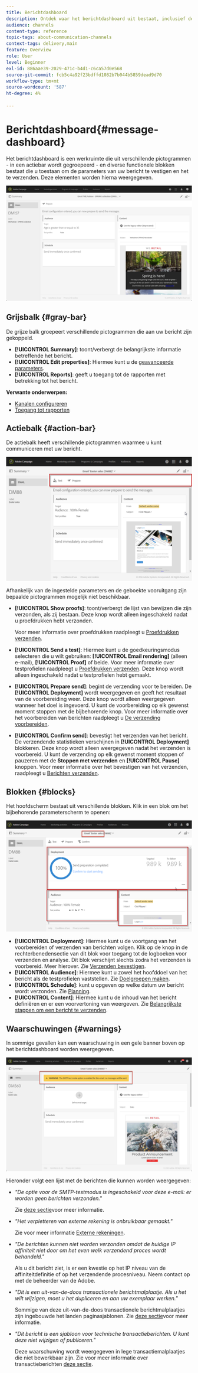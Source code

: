 ```yaml
---
title: Berichtdashboard
description: Ontdek waar het berichtdashboard uit bestaat, inclusief de actiebalk en de verschillende functionele blokken.
audience: channels
content-type: reference
topic-tags: about-communication-channels
context-tags: delivery,main
feature: Overview
role: User
level: Beginner
exl-id: 886aae39-2029-471c-b4d1-c6ca57d0e568
source-git-commit: fcb5c4a92f23bdffd1082b7b044b5859dead9d70
workflow-type: tm+mt
source-wordcount: '587'
ht-degree: 4%

---
```


# Berichtdashboard{#message-dashboard}

Het berichtdashboard is een werkruimte die uit verschillende pictogrammen - in een actiebar wordt gegroepeerd - en diverse functionele blokken bestaat die u toestaan om de parameters van uw bericht te vestigen en het te verzenden. Deze elementen worden hierna weergegeven.

![](assets/delivery_dashboard_2.png)

## Grijsbalk {#gray-bar}

De grijze balk groepeert verschillende pictogrammen die aan uw bericht zijn gekoppeld.

* **[!UICONTROL Summary]**: toont/verbergt de belangrijkste informatie betreffende het bericht.
* **[!UICONTROL Edit properties]**: Hiermee kunt u de [geavanceerde parameters](../../administration/using/configuring-email-channel.md#list-of-email-properties).
* **[!UICONTROL Reports]**: geeft u toegang tot de rapporten met betrekking tot het bericht.

**Verwante onderwerpen:**

* [Kanalen configureren](../../administration/using/about-channel-configuration.md)
* [Toegang tot rapporten](../../reporting/using/about-dynamic-reports.md)

## Actiebalk {#action-bar}

De actiebalk heeft verschillende pictogrammen waarmee u kunt communiceren met uw bericht.

![](assets/delivery_dashboard_4.png)

Afhankelijk van de ingestelde parameters en de geboekte vooruitgang zijn bepaalde pictogrammen mogelijk niet beschikbaar.

* **[!UICONTROL Show proofs]**: toont/verbergt de lijst van bewijzen die zijn verzonden, als zij bestaan. Deze knop wordt alleen ingeschakeld nadat u proefdrukken hebt verzonden.

   Voor meer informatie over proefdrukken raadpleegt u [Proefdrukken verzenden](../../sending/using/sending-proofs.md).

* **[!UICONTROL Send a test]**: Hiermee kunt u de goedkeuringsmodus selecteren die u wilt gebruiken: **[!UICONTROL Email rendering]** (alleen e-mail), **[!UICONTROL Proof]** of beide. Voor meer informatie over testprofielen raadpleegt u [Proefdrukken verzenden](../../sending/using/sending-proofs.md). Deze knop wordt alleen ingeschakeld nadat u testprofielen hebt gemaakt.

* **[!UICONTROL Prepare send]**: begint de verzending voor te bereiden. De **[!UICONTROL Deployment]** wordt weergegeven en geeft het resultaat van de voorbereiding weer. Deze knop wordt alleen weergegeven wanneer het doel is ingevoerd. U kunt de voorbereiding op elk gewenst moment stoppen met de bijbehorende knop. Voor meer informatie over het voorbereiden van berichten raadpleegt u [De verzending voorbereiden](../../sending/using/preparing-the-send.md).

* **[!UICONTROL Confirm send]**: bevestigt het verzenden van het bericht. De verzendende statistieken verschijnen in **[!UICONTROL Deployment]** blokkeren. Deze knop wordt alleen weergegeven nadat het verzenden is voorbereid. U kunt de verzending op elk gewenst moment stoppen of pauzeren met de **Stoppen met verzenden** en **[!UICONTROL Pause]** knoppen. Voor meer informatie over het bevestigen van het verzenden, raadpleegt u [Berichten verzenden](../../sending/using/confirming-the-send.md).

## Blokken {#blocks}

Het hoofdscherm bestaat uit verschillende blokken. Klik in een blok om het bijbehorende parameterscherm te openen:

![](assets/delivery_dashboard_3.png)

* **[!UICONTROL Deployment]**: Hiermee kunt u de voortgang van het voorbereiden of verzenden van berichten volgen. Klik op de knop in de rechterbenedensectie van dit blok voor toegang tot de logboeken voor verzenden en analyse. Dit blok verschijnt slechts zodra het verzenden is voorbereid. Meer hierover. Zie [Verzenden bevestigen](../../sending/using/confirming-the-send.md).
* **[!UICONTROL Audience]**: Hiermee kunt u zowel het hoofddoel van het bericht als de testprofielen vaststellen. Zie [Doelgroepen maken](../../audiences/using/creating-audiences.md).
* **[!UICONTROL Schedule]**: kunt u opgeven op welke datum uw bericht wordt verzonden. Zie [Planning](../../sending/using/about-scheduling-messages.md).
* **[!UICONTROL Content]**: Hiermee kunt u de inhoud van het bericht definiëren en er een voorvertoning van weergeven. Zie [Belangrijkste stappen om een bericht te verzenden](../../channels/using/key-steps-to-send-a-message.md).

## Waarschuwingen {#warnings}

In sommige gevallen kan een waarschuwing in een gele banner boven op het berichtdashboard worden weergegeven.

![](assets/delivery_dashboard_warnings.png)

Hieronder volgt een lijst met de berichten die kunnen worden weergegeven:

* *&quot;De optie voor de SMTP-testmodus is ingeschakeld voor deze e-mail: er worden geen berichten verzonden.&quot;*

   Zie [deze sectie](../../administration/using/configuring-email-channel.md#smtp-test-mode)voor meer informatie.

* *&quot;Het verpletteren van externe rekening is onbruikbaar gemaakt.&quot;*

   Zie voor meer informatie [Externe rekeningen](../../administration/using/external-accounts.md).

* *&quot;De berichten kunnen niet worden verzonden omdat de huidige IP affiniteit niet door om het even welk verzendend proces wordt behandeld.&quot;*

   Als u dit bericht ziet, is er een kwestie op het IP niveau van de affiniteitdefinitie of op het verzendende procesniveau. Neem contact op met de beheerder van de Adobe.

* *&quot;Dit is een uit-van-de-doos transactionele berichtmalplaatje. Als u het wilt wijzigen, moet u het dupliceren en aan uw exemplaar werken.&quot;*

   Sommige van deze uit-van-de-doos transactionele berichtmalplaatjes zijn ingebouwde het landen paginasjablonen. Zie [deze sectie](../../channels/using/landing-page-templates.md)voor meer informatie.

* *&quot;Dit bericht is een sjabloon voor technische transactieberichten. U kunt deze niet wijzigen of publiceren.&quot;*

   Deze waarschuwing wordt weergegeven in lege transactiemalplaatjes die niet bewerkbaar zijn. Zie voor meer informatie over transactieberichten [deze sectie](../../channels/using/getting-started-with-transactional-msg.md).
